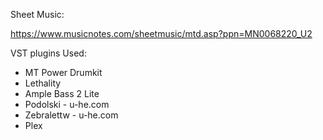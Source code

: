 Sheet Music:

https://www.musicnotes.com/sheetmusic/mtd.asp?ppn=MN0068220_U2

VST plugins Used:

- MT Power Drumkit
- Lethality
- Ample Bass 2 Lite
- Podolski - u-he.com
- Zebralettw - u-he.com
- Plex